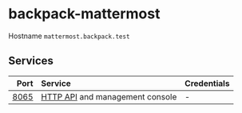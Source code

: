 # backpack-mattermost

Hostname `mattermost.backpack.test`

## Services

| Port | Service | Credentials
| ---: | :------ | :----------
| [8065](http://mattermost.backpack.test:8065) | [HTTP API](https://api.mattermost.com/) and management console | -
